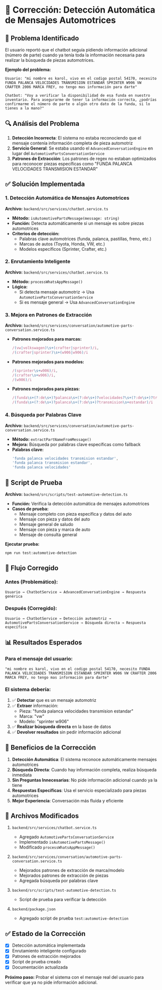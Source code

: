 # 🔧 Corrección: Detección Automática de Mensajes Automotrices

## 🎯 Problema Identificado

El usuario reportó que el chatbot seguía pidiendo información adicional (número de parte) cuando ya tenía toda la información necesaria para realizar la búsqueda de piezas automotrices.

**Ejemplo del problema:**
```
Usuario: "mi nombre es karol, vivo en el codigo postal 54170, necesito FUNDA PALANCA VELOCIDADES TRANSMISION ESTANDAR SPRINTER W906 VW CRAFTER 2006 MARCA FREY, no tengo mas información para darte"

Chatbot: "Voy a verificar la disponibilidad de esa funda en nuestro inventario. Para asegurarme de tener la información correcta, ¿podrías confirmarme el número de parte o algún otro dato de la funda, si lo tienes a la mano?"
```

## 🔍 Análisis del Problema

1. **Detección Incorrecta**: El sistema no estaba reconociendo que el mensaje contenía información completa de pieza automotriz
2. **Servicio General**: Se estaba usando el `AdvancedConversationEngine` en lugar del `AutomotivePartsConversationService`
3. **Patrones de Extracción**: Los patrones de regex no estaban optimizados para reconocer piezas específicas como "FUNDA PALANCA VELOCIDADES TRANSMISION ESTANDAR"

## ✅ Solución Implementada

### 1. **Detección Automática de Mensajes Automotrices**

**Archivo:** `backend/src/services/chatbot.service.ts`

- **Método:** `isAutomotivePartsMessage(message: string)`
- **Función:** Detecta automáticamente si un mensaje es sobre piezas automotrices
- **Criterios de detección:**
  - Palabras clave automotrices (funda, palanca, pastillas, freno, etc.)
  - Marcas de autos (Toyota, Honda, VW, etc.)
  - Modelos específicos (Sprinter, Crafter, etc.)

### 2. **Enrutamiento Inteligente**

**Archivo:** `backend/src/services/chatbot.service.ts`

- **Método:** `processWhatsAppMessage()`
- **Lógica:** 
  - Si detecta mensaje automotriz → Usa `AutomotivePartsConversationService`
  - Si es mensaje general → Usa `AdvancedConversationEngine`

### 3. **Mejora en Patrones de Extracción**

**Archivo:** `backend/src/services/conversation/automotive-parts-conversation.service.ts`

- **Patrones mejorados para marcas:**
  ```typescript
  /(vw|volkswagen)\s+(crafter|sprinter)/i,
  /(crafter|sprinter)\s+(w906|w906)/i
  ```

- **Patrones mejorados para modelos:**
  ```typescript
  /(sprinter\s+w906)/i,
  /(crafter\s+w906)/i,
  /(w906)/i
  ```

- **Patrones mejorados para piezas:**
  ```typescript
  /(funda\s+(?:de\s+)?palanca\s+(?:de\s+)?velocidades?\s+(?:de\s+)?transmision\s+estandar)/i,
  /(funda\s+(?:de\s+)?palanca\s+(?:de\s+)?transmision\s+estandar)/i
  ```

### 4. **Búsqueda por Palabras Clave**

**Archivo:** `backend/src/services/conversation/automotive-parts-conversation.service.ts`

- **Método:** `extractPartNameFromMessage()`
- **Mejora:** Búsqueda por palabras clave específicas como fallback
- **Palabras clave:**
  ```typescript
  'funda palanca velocidades transmision estandar',
  'funda palanca transmision estandar',
  'funda palanca velocidades'
  ```

## 🧪 Script de Prueba

**Archivo:** `backend/src/scripts/test-automotive-detection.ts`

- **Función:** Verifica la detección automática de mensajes automotrices
- **Casos de prueba:**
  - Mensaje completo con pieza específica y datos del auto
  - Mensaje con pieza y datos del auto
  - Mensaje general de saludo
  - Mensaje con pieza y marca de auto
  - Mensaje de consulta general

**Ejecutar prueba:**
```bash
npm run test:automotive-detection
```

## 🔄 Flujo Corregido

### Antes (Problemático):
```
Usuario → ChatbotService → AdvancedConversationEngine → Respuesta genérica
```

### Después (Corregido):
```
Usuario → ChatbotService → Detección automotriz → AutomotivePartsConversationService → Búsqueda directa → Respuesta específica
```

## 📊 Resultados Esperados

### Para el mensaje del usuario:
```
"mi nombre es karol, vivo en el codigo postal 54170, necesito FUNDA PALANCA VELOCIDADES TRANSMISION ESTANDAR SPRINTER W906 VW CRAFTER 2006 MARCA FREY, no tengo mas información para darte"
```

### El sistema debería:
1. ✅ **Detectar** que es un mensaje automotriz
2. ✅ **Extraer** información:
   - Pieza: "funda palanca velocidades transmision estandar"
   - Marca: "vw"
   - Modelo: "sprinter w906"
3. ✅ **Realizar búsqueda directa** en la base de datos
4. ✅ **Devolver resultados** sin pedir información adicional

## 🎯 Beneficios de la Corrección

1. **Detección Automática**: El sistema reconoce automáticamente mensajes automotrices
2. **Búsqueda Directa**: Cuando hay información completa, realiza búsqueda inmediata
3. **Sin Preguntas Innecesarias**: No pide información adicional cuando ya la tiene
4. **Respuestas Específicas**: Usa el servicio especializado para piezas automotrices
5. **Mejor Experiencia**: Conversación más fluida y eficiente

## 🔧 Archivos Modificados

1. `backend/src/services/chatbot.service.ts`
   - Agregado `AutomotivePartsConversationService`
   - Implementado `isAutomotivePartsMessage()`
   - Modificado `processWhatsAppMessage()`

2. `backend/src/services/conversation/automotive-parts-conversation.service.ts`
   - Mejorados patrones de extracción de marca/modelo
   - Mejorados patrones de extracción de piezas
   - Agregada búsqueda por palabras clave

3. `backend/src/scripts/test-automotive-detection.ts`
   - Script de prueba para verificar la detección

4. `backend/package.json`
   - Agregado script de prueba `test:automotive-detection`

## ✅ Estado de la Corrección

- [x] Detección automática implementada
- [x] Enrutamiento inteligente configurado
- [x] Patrones de extracción mejorados
- [x] Script de prueba creado
- [x] Documentación actualizada

**Próximo paso:** Probar el sistema con el mensaje real del usuario para verificar que ya no pide información adicional. 